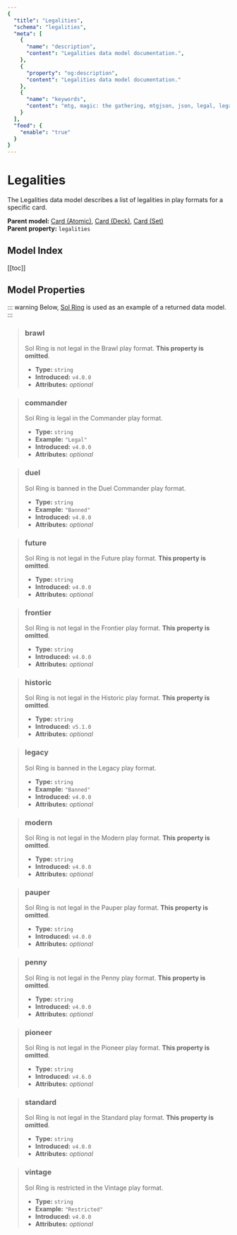 ```yaml
---
{
  "title": "Legalities",
  "schema": "legalities",
  "meta": [
    {
      "name": "description",
      "content": "Legalities data model documentation.",
    },
    {
      "property": "og:description",
      "content": "Legalities data model documentation."
    },
    {
      "name": "keywords",
      "content": "mtg, magic: the gathering, mtgjson, json, legal, legalities",
    }
  ],
  "feed": {
    "enable": "true"
  }
}
---
```


# Legalities

The Legalities data model describes a list of legalities in  play formats for a specific card.

**Parent model:** [Card (Atomic)](../card-atomic/), [Card (Deck)](../card-deck/), [Card (Set)](../card-set/)  
**Parent property:** `legalities`

## Model Index

<PropertyToggler/>

[[toc]]

## Model Properties

::: warning
Below, [Sol Ring](https://scryfall.com/card/c18/222/sol-ring) is used as an example of a returned data model.
:::

> ### brawl  
> Sol Ring is not legal in the Brawl play format. **This property is omitted**.  
>
> - **Type:** `string`  
> - **Introduced:** `v4.0.0`  
> - **Attributes:** <i class="optional">optional</i> 

> ### commander  
> Sol Ring is legal in the Commander play format.  
>
> - **Type:** `string`  
> - **Example:** `"Legal"`  
> - **Introduced:** `v4.0.0`  
> - **Attributes:** <i class="optional">optional</i> 

> ### duel  
> Sol Ring is banned in the Duel Commander play format.  
>
> - **Type:** `string`  
> - **Example:** `"Banned"`  
> - **Introduced:** `v4.0.0`  
> - **Attributes:** <i class="optional">optional</i> 

> ### future  
> Sol Ring is not legal in the Future play format. **This property is omitted**.  
>
> - **Type:** `string`  
> - **Introduced:** `v4.0.0`  
> - **Attributes:** <i class="optional">optional</i> 

> ### frontier  
> Sol Ring is not legal in the Frontier play format. **This property is omitted**.  
>
> - **Type:** `string`  
> - **Introduced:** `v4.0.0`  
> - **Attributes:** <i class="optional">optional</i> 

> ### historic  
> Sol Ring is not legal in the Historic play format. **This property is omitted**.  
>
> - **Type:** `string`  
> - **Introduced:** `v5.1.0`  
> - **Attributes:** <i class="optional">optional</i> 

> ### legacy  
> Sol Ring is banned in the Legacy play format.  
>
> - **Type:** `string`  
> - **Example:** `"Banned"`  
> - **Introduced:** `v4.0.0`  
> - **Attributes:** <i class="optional">optional</i> 

> ### modern  
> Sol Ring is not legal in the Modern play format. **This property is omitted**.  
>
> - **Type:** `string`  
> - **Introduced:** `v4.0.0`  
> - **Attributes:** <i class="optional">optional</i> 

> ### pauper  
> Sol Ring is not legal in the Pauper play format. **This property is omitted**.  
>
> - **Type:** `string`  
> - **Introduced:** `v4.0.0`  
> - **Attributes:** <i class="optional">optional</i> 

> ### penny  
> Sol Ring is not legal in the Penny play format. **This property is omitted**.  
>
> - **Type:** `string`  
> - **Introduced:** `v4.0.0`  
> - **Attributes:** <i class="optional">optional</i> 

> ### pioneer  
> Sol Ring is not legal in the Pioneer play format. **This property is omitted**.  
>
> - **Type:** `string`  
> - **Introduced:** `v4.6.0`  
> - **Attributes:** <i class="optional">optional</i> 

> ### standard  
> Sol Ring is not legal in the Standard play format. **This property is omitted**.  
>
> - **Type:** `string`  
> - **Introduced:** `v4.0.0`  
> - **Attributes:** <i class="optional">optional</i> 

> ### vintage  
> Sol Ring is restricted in the Vintage play format.  
>
> - **Type:** `string`  
> - **Example:** `"Restricted"`  
> - **Introduced:** `v4.0.0`  
> - **Attributes:** <i class="optional">optional</i> 
